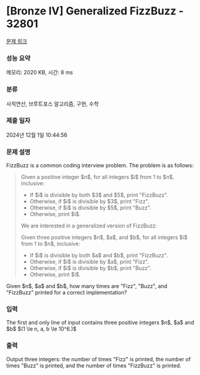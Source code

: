 # [Bronze IV] Generalized FizzBuzz - 32801 

[문제 링크](https://www.acmicpc.net/problem/32801) 

### 성능 요약

메모리: 2020 KB, 시간: 8 ms

### 분류

사칙연산, 브루트포스 알고리즘, 구현, 수학

### 제출 일자

2024년 12월 1일 10:44:56

### 문제 설명

<p>FizzBuzz is a common coding interview problem. The problem is as follows:</p>

<blockquote>
<p>Given a positive integer $n$, for all integers $i$ from 1 to $n$, inclusive:</p>

<ul>
	<li>If $i$ is divisible by both $3$ and $5$, print "FizzBuzz".</li>
	<li>Otherwise, if $i$ is divisible by $3$, print "Fizz".</li>
	<li>Otherwise, if $i$ is divisible by $5$, print "Buzz".</li>
	<li>Otherwise, print $i$.</li>
</ul>

<p>We are interested in a generalized version of FizzBuzz:</p>

<p>Given three positive integers $n$, $a$, and $b$, for all integers $i$ from 1 to $n$, inclusive:</p>

<ul>
	<li>If $i$ is divisible by both $a$ and $b$, print "FizzBuzz".</li>
	<li>Otherwise, if $i$ is divisible by $a$, print "Fizz".</li>
	<li>Otherwise, if $i$ is divisible by $b$, print "Buzz".</li>
	<li>Otherwise, print $i$.</li>
</ul>
</blockquote>

<p>Given $n$, $a$ and $b$, how many times are "Fizz", "Buzz", and "FizzBuzz" printed for a correct implementation?</p>

### 입력 

 <p>The first and only line of input contains three positive integers $n$, $a$ and $b$ $(1 \le n, a, b \le 10^6.)$</p>

### 출력 

 <p>Output three integers: the number of times "Fizz" is printed, the number of times "Buzz" is printed, and the number of times "FizzBuzz" is printed.</p>

